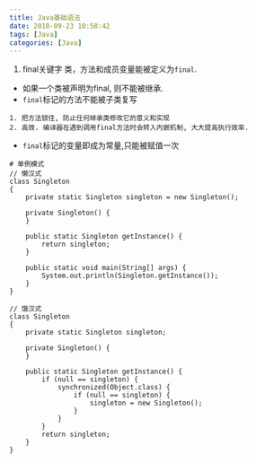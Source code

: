 ```yaml
---
title: Java基础语法
date: 2018-09-23 10:58:42
tags: [Java]
categories: [Java]
---
```

1. final关键字
类，方法和成员变量能被定义为`final`.  
- 如果一个类被声明为final, 则不能被继承.  
- `final`标记的方法不能被子类复写  
```
1. 把方法锁住, 防止任何继承类修改它的意义和实现
2. 高效. 编译器在遇到调用final方法时会转入内嵌机制, 大大提高执行效率.
```
- `final`标记的变量即成为常量,只能被赋值一次
```
# 单例模式
// 懒汉式
class Singleton
{
	private static Singleton singleton = new Singleton();

	private Singleton() {
	}

	public static Singleton getInstance() {
		return singleton;
	}

	public static void main(String[] args) {
		System.out.println(Singleton.getInstance());
	}
}

// 饿汉式
class Singleton
{
	private static Singleton singleton;

	private Singleton() {
	}

	public static Singleton getInstance() {
		if (null == singleton) {
			synchronized(Object.class) {
				if (null == singleton) {
					singleton = new Singleton();
				}
			}
		}
		return singleton;
	}
}
```

